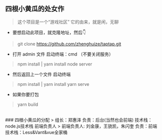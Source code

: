 ## 四根小黄瓜的处女作
> 这个项目是一个“游戏社区” 它的由来，就是闲，无聊
+ 要想启动此项目，就克隆地址，然后👇
> git clone https://github.com/zhenghuize/taptap.git
+ 打开 admin 文件  启动终端：cmd （不要关闭服务）
> npm install | yarn install
> node server
+ 然后返回上一个文件 启动终端
> npm install | yarn install
> yarn serve
+ 如果你要打包
> yarn build
<br/>
### 四根小黄瓜的分配
> 组长：郑惠泽 
负责：后台(当然也会前端)
技术栈：node.js技术栈   
前端负责人
> 前端负责人: 刘金康，王骁凯，朱闪奎
负责：前端
技术栈：Less&Vant&vue全家桶
